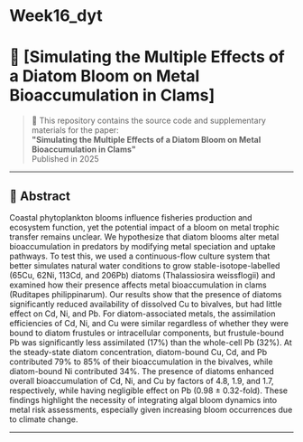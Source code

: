 # Week16_dyt

# 📘 [Simulating the Multiple Effects of a Diatom Bloom on Metal Bioaccumulation in Clams]


> 🔬 This repository contains the source code and supplementary materials for the paper:  
> **"Simulating the Multiple Effects of a Diatom Bloom on Metal Bioaccumulation in Clams"**  
> Published in 2025

---

## 🧠 Abstract

Coastal phytoplankton blooms influence fisheries production and ecosystem function, yet the potential impact of a bloom on metal trophic transfer remains unclear. We hypothesize that diatom blooms alter metal bioaccumulation in predators by modifying metal speciation and uptake pathways. To test this, we used a continuous-flow culture system that better simulates natural water conditions to grow stable-isotope-labelled (65Cu, 62Ni, 113Cd, and 206Pb) diatoms (Thalassiosira weissflogii) and examined how their presence affects metal bioaccumulation in clams (Ruditapes philippinarum). Our results show that the presence of diatoms significantly reduced availability of dissolved Cu to bivalves, but had little effect on Cd, Ni, and Pb. For diatom-associated metals, the assimilation efficiencies of Cd, Ni, and Cu were similar regardless of whether they were bound to diatom frustules or intracellular components, but frustule-bound Pb was significantly less assimilated (17%) than the whole-cell Pb (32%). At the steady-state diatom concentration, diatom-bound Cu, Cd, and Pb contributed 79% to 85% of their bioaccumulation in the bivalves, while diatom-bound Ni contributed 34%. The presence of diatoms enhanced overall bioaccumulation of Cd, Ni, and Cu by factors of 4.8, 1.9, and 1.7, respectively, while having negligible effect on Pb (0.98 ± 0.32-fold). These findings highlight the necessity of integrating algal bloom dynamics into metal risk assessments, especially given increasing bloom occurrences due to climate change.

---


